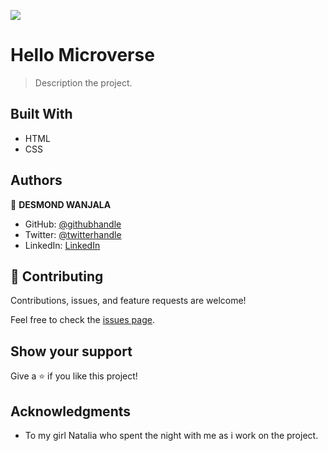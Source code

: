 ![](https://img.shields.io/badge/Microverse-blueviolet)

# Hello Microverse

> Description the project.


## Built With

- HTML
- CSS




## Authors

👤 **DESMOND WANJALA**

- GitHub: [@githubhandle](https://github.com/28919926)
- Twitter: [@twitterhandle](https://twitter.com/wanjala_desmond)
- LinkedIn: [LinkedIn](https://www.linkedin.com/in/wanjala-desmond-000927b6/)


## 🤝 Contributing

Contributions, issues, and feature requests are welcome!

Feel free to check the [issues page](../../issues/).

## Show your support

Give a ⭐️ if you like this project!

## Acknowledgments

- To my girl Natalia who spent the night with me as i work on the project.


